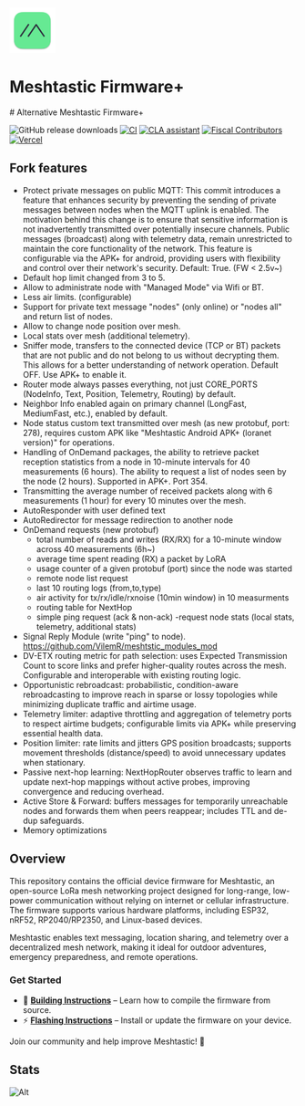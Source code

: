 <div markdown="1">

<img src=".github/meshtastic_logo.png" alt="Meshtastic Logo" width="80"/>
<h1>Meshtastic Firmware+</h1>
# Alternative Meshtastic Firmware+

![GitHub release downloads](https://img.shields.io/github/downloads/meshtastic/firmware/total)
[![CI](https://img.shields.io/github/actions/workflow/status/meshtastic/firmware/main_matrix.yml?branch=master&label=actions&logo=github&color=yellow)](https://github.com/meshtastic/firmware/actions/workflows/ci.yml)
[![CLA assistant](https://cla-assistant.io/readme/badge/meshtastic/firmware)](https://cla-assistant.io/meshtastic/firmware)
[![Fiscal Contributors](https://opencollective.com/meshtastic/tiers/badge.svg?label=Fiscal%20Contributors&color=deeppink)](https://opencollective.com/meshtastic/)
[![Vercel](https://img.shields.io/static/v1?label=Powered%20by&message=Vercel&style=flat&logo=vercel&color=000000)](https://vercel.com?utm_source=meshtastic&utm_campaign=oss)

## Fork features

- Protect private messages on public MQTT: This commit introduces a feature that enhances security by preventing the sending of private messages between nodes when the MQTT uplink is enabled. The motivation behind this change is to ensure that sensitive information is not inadvertently transmitted over potentially insecure channels. Public messages (broadcast) along with telemetry data, remain unrestricted to maintain the core functionality of the network. This feature is configurable via the APK+ for android, providing users with flexibility and control over their network's security. Default: True. (FW < 2.5v~)
- Default hop limit changed from 3 to 5.
- Allow to administrate node with "Managed Mode" via Wifi or BT.
- Less air limits. (configurable)
- Support for private text message "nodes" (only online) or "nodes all" and return list of nodes.
- Allow to change node position over mesh.
- Local stats over mesh (additional telemetry).
- Sniffer mode, transfers to the connected device (TCP or BT) packets that are not public and do not belong to us without decrypting them. This allows for a better understanding of network operation. Default OFF. Use APK+ to enable it.
- Router mode always passes everything, not just CORE_PORTS (NodeInfo, Text, Position, Telemetry, Routing) by default.
- Neighbor Info enabled again on primary channel (LongFast, MediumFast, etc.), enabled by default.
- Node status custom text transmitted over mesh (as new protobuf, port: 278), requires custom APK like "Meshtastic Android APK+ (loranet version)" for operations.
- Handling of OnDemand packages, the ability to retrieve packet reception statistics from a node in 10-minute intervals for 40 measurements (6 hours). The ability to request a list of nodes seen by the node (2 hours). Supported in APK+. Port 354.
- Transmitting the average number of received packets along with 6 measurements (1 hour) for every 10 minutes over the mesh.
- AutoResponder with user defined text
- AutoRedirector for message redirection to another node
- OnDemand requests (new protobuf)
   - total number of reads and writes (RX/RX) for a 10-minute window across 40 measurements (6h~)
   - average time spent reading (RX) a packet by LoRA
   - usage counter of a given protobuf (port) since the node was started
   - remote node list request
   - last 10 routing logs (from,to,type)
   - air activity for tx/rx/idle/rxnoise (10min window) in 10 measurments
   - routing table for NextHop
   - simple ping request (ack & non-ack)
   -request node stats (local stats, telemetry, additional stats)
- Signal Reply Module (write "ping" to node). https://github.com/VilemR/meshtstic_modules_mod
- DV-ETX routing metric for path selection: uses Expected Transmission Count to score links and prefer higher-quality routes across the mesh. Configurable and interoperable with existing routing logic.
- Opportunistic rebroadcast: probabilistic, condition-aware rebroadcasting to improve reach in sparse or lossy topologies while minimizing duplicate traffic and airtime usage.
- Telemetry limiter: adaptive throttling and aggregation of telemetry ports to respect airtime budgets; configurable limits via APK+ while preserving essential health data.
- Position limiter: rate limits and jitters GPS position broadcasts; supports movement thresholds (distance/speed) to avoid unnecessary updates when stationary.
- Passive next-hop learning: NextHopRouter observes traffic to learn and update next-hop mappings without active probes, improving convergence and reducing overhead.
- Active Store & Forward: buffers messages for temporarily unreachable nodes and forwards them when peers reappear; includes TTL and de-dup safeguards.
- Memory optimizations


## Overview

This repository contains the official device firmware for Meshtastic, an open-source LoRa mesh networking project designed for long-range, low-power communication without relying on internet or cellular infrastructure. The firmware supports various hardware platforms, including ESP32, nRF52, RP2040/RP2350, and Linux-based devices.

Meshtastic enables text messaging, location sharing, and telemetry over a decentralized mesh network, making it ideal for outdoor adventures, emergency preparedness, and remote operations.

### Get Started

- 🔧 **[Building Instructions](https://meshtastic.org/docs/development/firmware/build)** – Learn how to compile the firmware from source.
- ⚡ **[Flashing Instructions](https://meshtastic.org/docs/getting-started/flashing-firmware/)** – Install or update the firmware on your device.

Join our community and help improve Meshtastic! 🚀

## Stats

![Alt](https://repobeats.axiom.co/api/embed/8025e56c482ec63541593cc5bd322c19d5c0bdcf.svg "Repobeats analytics image")

